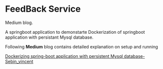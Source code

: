 # FeedBack Service

Medium blog.

A springboot application to demonstarte Dockerization of springboot application with persistant Mysql database.

Following <b>Medium</b> blog contains detailed explanation on setup and running

[Dockerizing spring-boot application with persistent Mysql database-Sebin_vincent](https://medium.com/me/stats/post/2ad66ef0c6)

